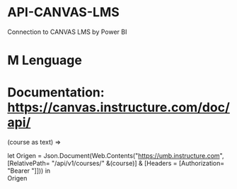 # API-CANVAS-LMS
Connection to CANVAS LMS by Power BI

# M Lenguage
# Documentation: https://canvas.instructure.com/doc/api/

(course as text) => 

let
    Origen = Json.Document(Web.Contents("https://umb.instructure.com",    
    [RelativePath= "/api/v1/courses/" &(course)] &
    [Headers = [Authorization= "Bearer <ApiKey>"]]))
in    
    Origen
    
 
